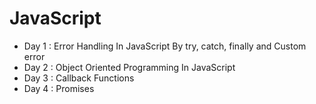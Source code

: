 # JavaScript

- Day 1 : Error Handling In JavaScript By try, catch, finally and Custom error
- Day 2 : Object Oriented Programming In JavaScript
- Day 3 : Callback Functions
- Day 4 : Promises
